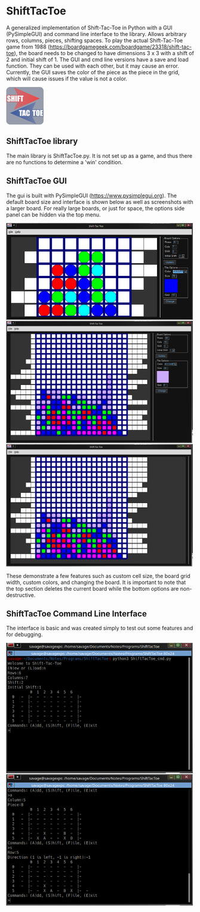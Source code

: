 
# ShiftTacToe
A generalized implementation of Shift-Tac-Toe in Python with a GUI (PySimpleGUI) and command line interface to the library. Allows arbitrary rows, columns, pieces, shifting spaces. To play the actual Shift-Tac-Toe game from 1988 (https://boardgamegeek.com/boardgame/23318/shift-tac-toe), the board needs to be changed to have dimensions 3 x 3 with a shift of 2 and initial shift of 1. The GUI and cmd line versions have a save and load function. They can be used with each other, but it may cause an error. Currently, the GUI saves the color of the piece as the piece in the grid, which will cause issues if the value is not a color.

<img src="stt_logo.png" alt="Larger example" width="100px">

## ShiftTacToe library
The main library is ShiftTacToe.py. It is not set up as a game, and thus there are no functions to determine a 'win' condition.

## ShiftTacToe GUI
The gui is built with PySimpleGUI (https://www.pysimplegui.org). The default board size and interface is shown below as well as screenshots with a larger board. For really large boards, or just for space, the options side panel can be hidden via the top menu.

<img src="images/gui_base.png" alt="Larger example" width="500px">

<img src="images/gui_larger.png" alt="Larger example" width="500px">

<img src="images/gui_larger_noopts.png" alt="Larger example without options" width="500px">

These demonstrate a few features such as custom cell size, the board grid width, custom colors, and changing the board. It is important to note that the top section deletes the current board while the bottom options are non-destructive.

## ShiftTacToe Command Line Interface
The interface is basic and was created simply to test out some features and for debugging.

<img src="images/cmd_start.png" alt="Initial startup" width="500px">

<img src="images/cmd_addshift.png" alt="Add and shift functions" width="500px">
